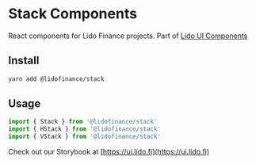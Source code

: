 # Stack Components

React components for Lido Finance projects.
Part of [Lido UI Components](https://github.com/lidofinance/ui/#readme)

## Install

```bash
yarn add @lidofinance/stack
```

## Usage

```ts
import { Stack } from '@lidofinance/stack'
import { HStack } from '@lidofinance/stack'
import { VStack } from '@lidofinance/stack'
```

Check out our Storybook at [https://ui.lido.fi](https://ui.lido.fi)
